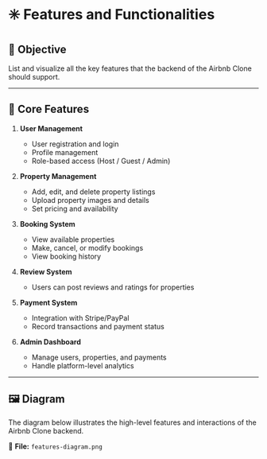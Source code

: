 #
# ✳️ Features and Functionalities

## 🎯 Objective
List and visualize all the key features that the backend of the Airbnb Clone should support.

---

## 🧰 Core Features

1. **User Management**
   - User registration and login
   - Profile management
   - Role-based access (Host / Guest / Admin)

2. **Property Management**
   - Add, edit, and delete property listings
   - Upload property images and details
   - Set pricing and availability

3. **Booking System**
   - View available properties
   - Make, cancel, or modify bookings
   - View booking history

4. **Review System**
   - Users can post reviews and ratings for properties

5. **Payment System**
   - Integration with Stripe/PayPal
   - Record transactions and payment status

6. **Admin Dashboard**
   - Manage users, properties, and payments
   - Handle platform-level analytics

---

## 🖼 Diagram
The diagram below illustrates the high-level features and interactions of the Airbnb Clone backend.

📂 **File:** `features-diagram.png`
